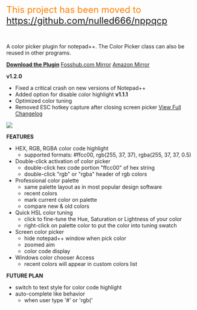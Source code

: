 <font color='#ff7f00' size='5'>This project has been moved to <br />
<a href='https://github.com/nulled666/nppqcp'>https://github.com/nulled666/nppqcp</a> </font>

<br />

A color picker plugin for notepad++.
The Color Picker class can also be reused in other programs.

<b><a href='https://drive.google.com/file/d/0Bz9A1xxZwn8CODVOTXFQUG1XLVE/edit?usp=sharing'>Download the Plugin</a></b>
<a href='http://code.fosshub.com/Quick-Color-Picker-for-Notepad/downloads'>Fosshub.com Mirror</a>
<a href='https://s3-ap-southeast-1.amazonaws.com/nppqcp/nppqcp-1.2.0.zip'>Amazon Mirror</a>

**v1.2.0**
  * Fixed a critical crash on new versions of Notepad++
  * Added option for disable color highlight
**v1.1.1**
  * Optimized color tuning
  * Removed ESC hotkey capture after closing screen picker
<a href='http://code.google.com/p/nppqcp/wiki/Changelog'>View Full Changelog</a>

<img src='https://s3-ap-southeast-1.amazonaws.com/nppqcp/features-1.2.0.png'>

<b>FEATURES</b>

<ul><li>HEX, RGB, RGBA color code highlight<br>
<ul><li>supported formats: #ffcc00, rgb(255, 37, 37), rgba(255, 37, 37, 0.5)<br>
</li></ul></li><li>Double-click activation of color picker<br>
<ul><li>double-click  hex code portion "ffcc00" of hex string<br>
</li><li>double-click "rgb" or "rgba" header of rgb colors<br>
</li></ul></li><li>Professional color palette<br>
<ul><li>same palette layout as in most popular design software<br>
</li><li>recent colors<br>
</li><li>mark current color on palette<br>
</li><li>compare new & old colors<br>
</li></ul></li><li>Quick HSL color tuning<br>
<ul><li>click to fine-tune the Hue, Saturation or Lightness of your color<br>
</li><li>right-click on palette color to put the color into tuning swatch<br>
</li></ul></li><li>Screen color picker<br>
<ul><li>hide notepad++ window when pick color<br>
</li><li>zoomed aim<br>
</li><li>color code display<br>
</li></ul></li><li>Windows color chooser Access<br>
<ul><li>recent colors will appear in custom colors list</li></ul></li></ul>

<b>FUTURE PLAN</b>
<ul><li>switch to text style for color code highlight<br>
</li><li>auto-complete like behavior<br>
<ul><li>when user type '#' or 'rgb('